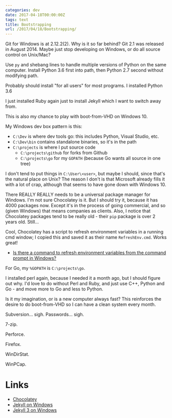 ```yaml
---
categories: dev
date: 2017-04-18T00:00:00Z
tags: text
title: Bootstrapping
url: /2017/04/18/Bootstrapping/
---
```


Git for Windows is at 2.12.2(2). Why is it so far behind? Git 2.1 was released in August 2014. Maybe
just stop developing on Windows, or do all source control on Unix/Mac?

Use `py` and shebang lines to handle multiple versions of Python on the same computer. Install
Python 3.6 first into path, then Python 2.7 second without modifying path.

Probably should install "for all users" for most programs. I installed Python 3.6 

I just installed Ruby again just to install Jekyll which I want to switch away from.

This is also my chance to play with boot-from-VHD on Windows 10.

My Windows dev box pattern is this:

- `C:\Dev` is where dev tools go: this includes Python, Visual Studio, etc.
- `C:\Dev\bin` contains standalone binaries, so it's in the path
- `C:\projects` is where I put source code
  - `C:\projects\github` for forks from Github
  - `C:\projects\go` for my `GOPATH` (because Go wants all source in one tree)

I don't tend to put things in `C:\User\<user>`, but maybe I should, since that's the natural
place on Unix? The reason I don't is that Microsoft already fills it with a lot of crap, although
that seems to have gone down with Windows 10.

There REALLY REALLY needs to be a universal package manager for Windows. I'm not sure Chocolatey
is it. But I should try it, because it has 4000 packages now. Except it's in the process of going
commercial, and so (given Windows) that means companies as clients. Also, I notice that Chocolatey
packages tend to be really old - their `pip` package is over 2 years old. Still...

Cool, Chocolatey has a script to refresh environment variables in a running cmd window; I copied this
and saved it as their name `RefreshEnv.cmd`. Works great!

- [Is there a command to refresh environment variables from the command prompt in Windows?](http://stackoverflow.com/questions/171588/is-there-a-command-to-refresh-environment-variables-from-the-command-prompt-in-w)

For Go, my `%GOPATH` is `C:\projects\go`.

I installed perl again, because I needed it a month ago, but I should figure out why. I'd love to
do without Perl and Ruby, and just use C++, Python and Go - and move more to Go and less to Python.

Is it my imagination, or is a new computer always fast? This reinforces the desire to do boot-from-VHD
so I can have a clean system every month.

Subversion... sigh. Passwords... sigh.

7-zip.

Perforce.

Firefox.

WinDirStat.

WinPCap.

# Links

- [Chocolatey](https://chocolatey.org/)
- [Jekyll on Windows](https://jekyllrb.com/docs/windows/#installation)
- [Jekyll 3 on Windows](https://labs.sverrirs.com/jekyll/)
